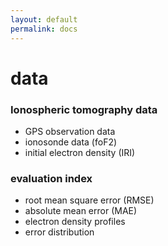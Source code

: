 ```yaml
---
layout: default
permalink: docs
---
```


# data


### Ionospheric tomography data

- GPS observation data  
- ionosonde data (foF2)
- initial electron density (IRI)

### evaluation index

- root mean square error (RMSE)
- absolute mean error (MAE)
- electron density profiles
- error distribution
